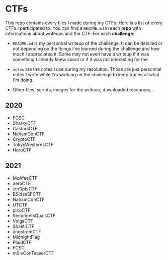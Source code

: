 # CTFs

This repo contains every files I made during my CTFs. Here is a list of every CTFs I participated to. You can find a `README.md` in each **repo** with informations about writeups and the CTF. For each **challenge**:

- `README.md` is my personnal writeup of the challenge. It can be detailed or not depending on the things I've learned during the challenge and how much I appreciated it. Some may not even have a writeup if it was something I already knew about or if it was not interesting for me.

- `notes` are the notes I use during my resolution. Those are just personnal notes I write while I'm working on the challenge to keep traces of what I'm doing.

- Other files, scripts, images for the writeup, downloaded resources...

## 2020

- FCSC
- SharkyCTF
- CastorsCTF
- NahamConCTF
- CryptoCTF
- TokyoWesternsCTF
- HeroCTF

## 2021

- McAfeeCTF
- aeroCTF
- zer0ptsCTF
- BSidesSFCTF
- NahamConCTF
- UTCTF
- picoCTF
- SecurinetsQualsCTF
- VolgaCTF
- ShaktiCTF
- ångstromCTF
- MidnightFlag
- PlaidCTF
- FCSC
- m0leConTeaserCTF
